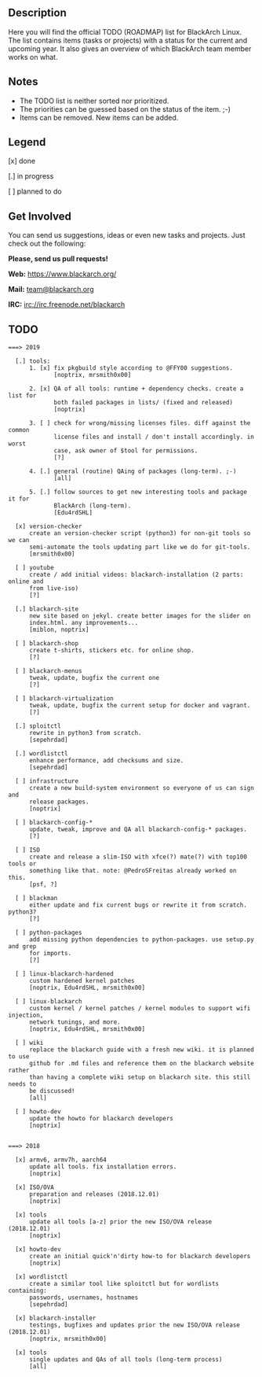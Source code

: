 ## Description

Here you will find the official TODO (ROADMAP) list for BlackArch Linux. The
list contains items (tasks or projects) with a status for the current and
upcoming year. It also gives an overview of which BlackArch team member works on
what.


## Notes

- The TODO list is neither sorted nor prioritized.
- The priorities can be guessed based on the status of the item. ;-)
- Items can be removed. New items can be added.


## Legend

[x] done

[.] in progress

[ ] planned to do


## Get Involved

You can send us suggestions, ideas or even new tasks and projects.
Just check out the following:

**Please, send us pull requests!**

**Web:** https://www.blackarch.org/

**Mail:** team@blackarch.org

**IRC:** [irc://irc.freenode.net/blackarch](irc://irc.freenode.net/blackarch)


## TODO

```
===> 2019

  [.] tools:
      1. [x] fix pkgbuild style according to @FFY00 suggestions.
             [noptrix, mrsmith0x00]

      2. [x] QA of all tools: runtime + dependency checks. create a list for
             both failed packages in lists/ (fixed and released)
             [noptrix]

      3. [ ] check for wrong/missing licenses files. diff against the common
             license files and install / don't install accordingly. in worst
             case, ask owner of $tool for permissions.
             [?]

      4. [.] general (routine) QAing of packages (long-term). ;-)
             [all]

      5. [.] follow sources to get new interesting tools and package it for
             BlackArch (long-term).
             [Edu4rdSHL]

  [x] version-checker
      create an version-checker script (python3) for non-git tools so we can
      semi-automate the tools updating part like we do for git-tools.
      [mrsmith0x00]

  [ ] youtube
      create / add initial videos: blackarch-installation (2 parts: online and
      from live-iso)
      [?]

  [.] blackarch-site
      new site based on jekyl. create better images for the slider on
      index.html. any improvements...
      [miblon, noptrix]

  [ ] blackarch-shop
      create t-shirts, stickers etc. for online shop.
      [?]

  [ ] blackarch-menus
      tweak, update, bugfix the current one
      [?]

  [ ] blackarch-virtualization
      tweak, update, bugfix the current setup for docker and vagrant.
      [?]

  [.] sploitctl
      rewrite in python3 from scratch.
      [sepehrdad]

  [.] wordlistctl
      enhance performance, add checksums and size.
      [sepehrdad]

  [ ] infrastructure
      create a new build-system environment so everyone of us can sign and
      release packages.
      [noptrix]

  [ ] blackarch-config-*
      update, tweak, improve and QA all blackarch-config-* packages.
      [?]

  [ ] ISO
      create and release a slim-ISO with xfce(?) mate(?) with top100 tools or
      something like that. note: @PedroSFreitas already worked on this.
      [psf, ?]

  [ ] blackman
      either update and fix current bugs or rewrite it from scratch. python3?
      [?]

  [ ] python-packages
      add missing python dependencies to python-packages. use setup.py and grep
      for imports.
      [?]

  [ ] linux-blackarch-hardened
      custom hardened kernel patches
      [noptrix, Edu4rdSHL, mrsmith0x00]

  [ ] linux-blackarch
      custom kernel / kernel patches / kernel modules to support wifi injection,
      network tunings, and more.
      [noptrix, Edu4rdSHL, mrsmith0x00]

  [ ] wiki
      replace the blackarch guide with a fresh new wiki. it is planned to use
      github for .md files and reference them on the blackarch website rather
      than having a complete wiki setup on blackarch site. this still needs to
      be discussed!
      [all]

  [ ] howto-dev
      update the howto for blackarch developers
      [noptrix]


===> 2018

  [x] armv6, armv7h, aarch64
      update all tools. fix installation errors.
      [noptrix]

  [x] ISO/OVA
      preparation and releases (2018.12.01)
      [noptrix]

  [x] tools
      update all tools [a-z] prior the new ISO/OVA release (2018.12.01)
      [noptrix]

  [x] howto-dev
      create an initial quick'n'dirty how-to for blackarch developers
      [noptrix]

  [x] wordlistctl
      create a similar tool like sploitctl but for wordlists containing:
      passwords, usernames, hostnames
      [sepehrdad]

  [x] blackarch-installer
      testings, bugfixes and updates prior the new ISO/OVA release (2018.12.01)
      [noptrix, mrsmith0x00]

  [x] tools
      single updates and QAs of all tools (long-term process)
      [all]
```
